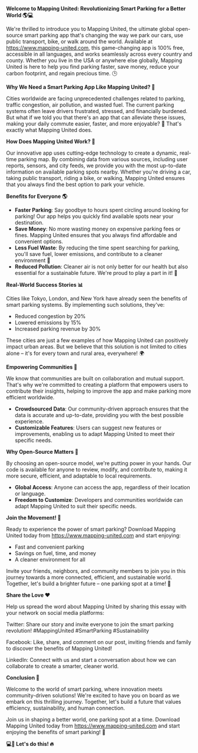 **Welcome to Mapping United: Revolutionizing Smart Parking for a Better World 🌎💻**

We're thrilled to introduce you to Mapping United, the ultimate global open-source smart parking app that's changing the way we park our cars, use public transport, bike, or walk around the world. Available at https://www.mapping-united.com, this game-changing app is 100% free, accessible in all languages, and works seamlessly across every country and county. Whether you live in the USA or anywhere else globally, Mapping United is here to help you find parking faster, save money, reduce your carbon footprint, and regain precious time. 🕒

**Why We Need a Smart Parking App Like Mapping United? 🤔**

Cities worldwide are facing unprecedented challenges related to parking, traffic congestion, air pollution, and wasted fuel. The current parking systems often leave drivers frustrated, stressed, and financially burdened. But what if we told you that there's an app that can alleviate these issues, making your daily commute easier, faster, and more enjoyable? 🌈 That's exactly what Mapping United does.

**How Does Mapping United Work? 🤖**

Our innovative app uses cutting-edge technology to create a dynamic, real-time parking map. By combining data from various sources, including user reports, sensors, and city feeds, we provide you with the most up-to-date information on available parking spots nearby. Whether you're driving a car, taking public transport, riding a bike, or walking, Mapping United ensures that you always find the best option to park your vehicle.

**Benefits for Everyone 🌎**

* **Faster Parking**: Say goodbye to hours spent circling around looking for parking! Our app helps you quickly find available spots near your destination.
* **Save Money**: No more wasting money on expensive parking fees or fines. Mapping United ensures that you always find affordable and convenient options.
* **Less Fuel Waste**: By reducing the time spent searching for parking, you'll save fuel, lower emissions, and contribute to a cleaner environment 🌱
* **Reduced Pollution**: Cleaner air is not only better for our health but also essential for a sustainable future. We're proud to play a part in it! 💚

**Real-World Success Stories 📊**

Cities like Tokyo, London, and New York have already seen the benefits of smart parking systems. By implementing such solutions, they've:

* Reduced congestion by 20%
* Lowered emissions by 15%
* Increased parking revenue by 30%

These cities are just a few examples of how Mapping United can positively impact urban areas. But we believe that this solution is not limited to cities alone – it's for every town and rural area, everywhere! 🌍

**Empowering Communities 🤝**

We know that communities are built on collaboration and mutual support. That's why we're committed to creating a platform that empowers users to contribute their insights, helping to improve the app and make parking more efficient worldwide.

* **Crowdsourced Data**: Our community-driven approach ensures that the data is accurate and up-to-date, providing you with the best possible experience.
* **Customizable Features**: Users can suggest new features or improvements, enabling us to adapt Mapping United to meet their specific needs.

**Why Open-Source Matters 🤝**

By choosing an open-source model, we're putting power in your hands. Our code is available for anyone to review, modify, and contribute to, making it more secure, efficient, and adaptable to local requirements.

* **Global Access**: Anyone can access the app, regardless of their location or language.
* **Freedom to Customize**: Developers and communities worldwide can adapt Mapping United to suit their specific needs.

**Join the Movement! 🚀**

Ready to experience the power of smart parking? Download Mapping United today from https://www.mapping-united.com and start enjoying:

* Fast and convenient parking
* Savings on fuel, time, and money
* A cleaner environment for all

Invite your friends, neighbors, and community members to join you in this journey towards a more connected, efficient, and sustainable world. Together, let's build a brighter future – one parking spot at a time! 🌟

**Share the Love ❤️**

Help us spread the word about Mapping United by sharing this essay with your network on social media platforms:

Twitter: Share our story and invite everyone to join the smart parking revolution! #MappingUnited #SmartParking #Sustainability

Facebook: Like, share, and comment on our post, inviting friends and family to discover the benefits of Mapping United!

LinkedIn: Connect with us and start a conversation about how we can collaborate to create a smarter, cleaner world.

**Conclusion 🌟**

Welcome to the world of smart parking, where innovation meets community-driven solutions! We're excited to have you on board as we embark on this thrilling journey. Together, let's build a future that values efficiency, sustainability, and human connection.

Join us in shaping a better world, one parking spot at a time. Download Mapping United today from https://www.mapping-united.com and start enjoying the benefits of smart parking! 🎉

**💻💚 Let's do this! 🔥**